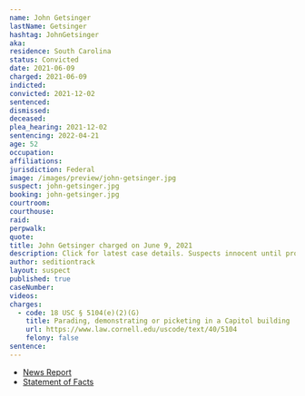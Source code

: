 ```yaml
---
name: John Getsinger
lastName: Getsinger
hashtag: JohnGetsinger
aka:
residence: South Carolina
status: Convicted
date: 2021-06-09
charged: 2021-06-09
indicted:
convicted: 2021-12-02
sentenced:
dismissed:
deceased:
plea_hearing: 2021-12-02
sentencing: 2022-04-21
age: 52
occupation:
affiliations:
jurisdiction: Federal
image: /images/preview/john-getsinger.jpg
suspect: john-getsinger.jpg
booking: john-getsinger.jpg
courtroom:
courthouse:
raid:
perpwalk:
quote:
title: John Getsinger charged on June 9, 2021
description: Click for latest case details. Suspects innocent until proven guilty.
author: seditiontrack
layout: suspect
published: true
caseNumber:
videos:
charges:
  - code: 18 USC § 5104(e)(2)(G)
    title: Parading, demonstrating or picketing in a Capitol building
    url: https://www.law.cornell.edu/uscode/text/40/5104
    felony: false
sentence:
---
```


- [News Report](https://www.berkeleyobserver.com/2021/06/15/hanahan-couple-accused-of-taking-part-in-u-s-capitol-riot-arrested/)
- [Statement of Facts](https://www.justice.gov/usao-dc/case-multi-defendant/file/1405456/download)
